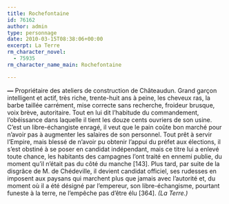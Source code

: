 ```yaml
---
title: Rochefontaine
id: 76162
author: admin
type: personnage
date: 2010-03-15T08:38:06+00:00
excerpt: La Terre
rm_character_novel:
  - 75935
rm_character_name_main: Rochefontaine

---
```

**—** Propriétaire des ateliers de construction de Châteaudun. Grand garçon intelligent et actif, très riche, trente-huit ans à peine, les cheveux ras, la barbe taillée carrément, mise correcte sans recherche, froideur brusque, voix brève, autoritaire. Tout en lui dit l&rsquo;habitude du commandement, l&rsquo;obéissance dans laquelle il tient les douze cents ouvriers de son usine. C&rsquo;est un libre-échangiste enragé, il veut que le pain coûte bon marché pour n&rsquo;avoir pas à augmenter les salaires de son personnel. Tout prêt à servir l’Empire, mais blessé de n&rsquo;avoir pu obtenir l&rsquo;appui du préfet aux élections, il s&rsquo;est obstiné à se poser en candidat indépendant, mais ce titre lui a enlevé toute chance, les habitants des campagnes l&rsquo;ont traité en ennemi publie, du moment qu&rsquo;il n&rsquo;était pas du côté du manche [143]. Plus tard, par suite de la disgrâce de M. de Chédeville, il devient candidat officiel, ses rudesses en imposent aux paysans qui marchent plus que jamais avec l&rsquo;autorité et, du moment où il a été désigné par l&rsquo;empereur, son libre-échangisme, pourtant funeste à la terre, ne l&rsquo;empêche pas d&rsquo;être élu [364]. _(La Terre.)_